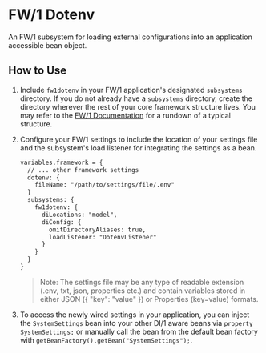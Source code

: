 
# FW/1 Dotenv

An FW/1 subsystem for loading external configurations into an application accessible bean object.

## How to Use

1. Include `fw1dotenv` in your FW/1 application's designated `subsystems` directory. If you do not already have a `subsystems` directory, create the directory wherever the rest of your core framework structure lives. You may refer to the [FW/1 Documentation](http://framework-one.github.io/documentation/developing-applications.html#basic-application-structure) for a rundown of a typical structure.
1. Configure your FW/1 settings to include the location of your settings file and the subsystem's load listener for integrating the settings as a bean.
    ```cfc
	variables.framework = {
	  // ... other framework settings
	  dotenv: {
	    fileName: "/path/to/settings/file/.env"
	  }
	  subsystems: {
	    fw1dotenv: {
	      diLocations: "model",
	      diConfig: {
	        omitDirectoryAliases: true,
	        loadListener: "DotenvListener"
	      }
	    }
	  }
	}
    ```

    > Note: The settings file may be any type of readable extension (.env, txt, json, properties etc.) and contain variables stored in either JSON ({ "key": "value" }) or Properties (key=value) formats.

1. To access the newly wired settings in your application, you can inject the `SystemSettings` bean into your other DI/1 aware beans via `property SystemSettings;` or manually call the bean from the default bean factory with `getBeanFactory().getBean("SystemSettings");`.
